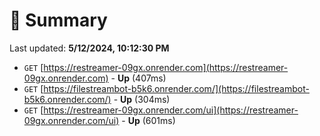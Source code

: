 # 📖 Summary
Last updated: **5/12/2024, 10:12:30 PM**

- `GET` [https://restreamer-09gx.onrender.com](https://restreamer-09gx.onrender.com) - **Up** (407ms)
- `GET` [https://filestreambot-b5k6.onrender.com/](https://filestreambot-b5k6.onrender.com/) - **Up** (304ms)
- `GET` [https://restreamer-09gx.onrender.com/ui](https://restreamer-09gx.onrender.com/ui) - **Up** (601ms)
